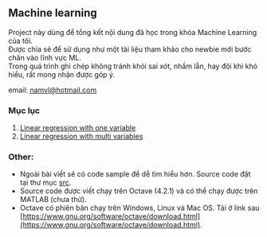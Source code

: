 ## Machine learning  

Project này dùng để tổng kết nội dung đã học trong khóa Machine Learning của tôi.  
Được chia sẻ để sử dụng như một tài liệu tham khảo cho newbie mới bước chân vào lĩnh vực ML.  
Trong quá trình ghi chép không tránh khỏi sai xót, nhầm lẫn, hay đôi khi khó hiểu,
rất mong nhận được góp ý.  

email: namvl@hotmail.com  

### Mục lục
1. [Linear regression with one variable](/MachineLearning_Lesson1.md)  
2. [Linear regression with multi variables](/MachineLearning_Lesson2.md)  


### Other:  
* Ngoài bài viết sẽ có code sample để dễ tìm hiểu hơn. Source code đặt tại thư mục [src](/src).  
* Source code được viết chạy trên Octave (4.2.1) và có thể chạy được trên MATLAB (chưa thử).  
* Octave có phiên bản chạy trên Windows, Linux và Mac OS. Tải ở link sau [https://www.gnu.org/software/octave/download.html](https://www.gnu.org/software/octave/download.html).  